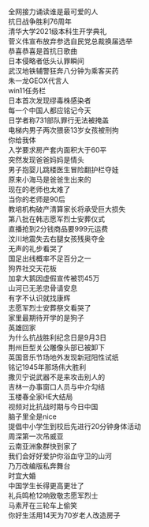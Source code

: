 全网接力诵读谁是最可爱的人  
抗日战争胜利76周年  
清华大学2021级本科生开学典礼  
菅义伟宣布放弃参选自民党总裁换届选举  
恭喜恭喜是首抗日歌曲  
日本侵略者低头认罪瞬间  
武汉地铁辅警狂奔八分钟为乘客买药  
朱一龙GEOX代言人  
win11任务栏  
日本首次发现缪毒株感染者  
每一个中国人都应铭记今天  
日学者称731部队罪行无法被掩盖  
电梯内男子两次猥亵13岁女孩被刑拘  
你给我体  
入学要求房产套内面积大于60平  
突然发现爸爸妈妈是情头  
男子抱婴儿跳楼医生冒险翻护栏夺娃  
原来小海马是爸爸生出来的  
现在的老师也太难了  
当你的老师是90后  
教培机构破产清算家长将承受巨大损失  
第八批在韩志愿军烈士安葬仪式  
直播抢到2分钱商品要999元运费  
汶川地震失去右腿女孩残奥夺金  
无声的礼步看哭了  
国足出线概率不足百分之一  
狗界社交天花板  
加拿大鹅因虚假宣传被罚45万  
山河已无恙忠骨请安息  
有字不认识就找康辉  
志愿军烈士安葬祭文看哭了  
家里最期待开学的是狗子  
英雄回家  
为什么抗战胜利纪念日是9月3日  
荆州巨型关公雕像头部已被卸下  
英国音乐节场地外发现新冠阳性试纸  
铭记1945年那场伟大胜利  
撒贝宁说武器不是来攻击别人的  
吉林一办事窗口人员与中介勾结  
玉楼春全家HE大结局  
视频对比抗战时期与今日中国  
脑子里全是nice  
提倡中小学生到校后先进行20分钟身体活动  
周深第一次吊威亚  
云南亚洲象群快到家了  
我们会好好爱护你浴血守卫的山河  
乃万改编版私奔舞台  
时宜大婚  
中国学生长得更高更壮了  
礼兵鸣枪12响致敬志愿军烈士  
马素芹在三轮车上偷笑  
你好生活用14天为70岁老人改造房子  
